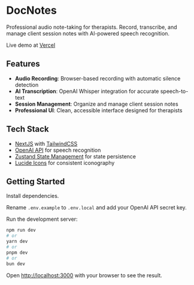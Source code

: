 # DocNotes
Professional audio note-taking for therapists. Record, transcribe, and manage client session notes with AI-powered speech recognition.

Live demo at [Vercel](https://nextjs-openai-whisper-starter-dm840kek9-jannden.vercel.app/)

## Features
- **Audio Recording**: Browser-based recording with automatic silence detection
- **AI Transcription**: OpenAI Whisper integration for accurate speech-to-text
- **Session Management**: Organize and manage client session notes
- **Professional UI**: Clean, accessible interface designed for therapists

## Tech Stack
- [NextJS](https://nextjs.org/) with [TailwindCSS](https://tailwindcss.com/)
- [OpenAI API](https://platform.openai.com/) for speech recognition
- [Zustand State Management](https://zustand-demo.pmnd.rs/) for state persistence
- [Lucide Icons](https://lucide.dev/) for consistent iconography

## Getting Started

Install dependencies.

Rename `.env.example` to `.env.local` and add your OpenAI API secret key.

Run the development server:

```bash
npm run dev
# or
yarn dev
# or
pnpm dev
# or
bun dev
```

Open [http://localhost:3000](http://localhost:3000) with your browser to see the result.
